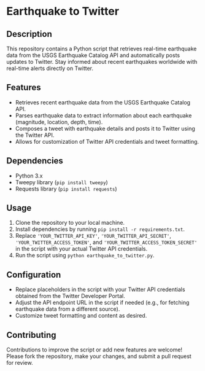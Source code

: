 # Earthquake to Twitter

## Description
This repository contains a Python script that retrieves real-time earthquake data from the USGS Earthquake Catalog API and automatically posts updates to Twitter. Stay informed about recent earthquakes worldwide with real-time alerts directly on Twitter.

## Features
- Retrieves recent earthquake data from the USGS Earthquake Catalog API.
- Parses earthquake data to extract information about each earthquake (magnitude, location, depth, time).
- Composes a tweet with earthquake details and posts it to Twitter using the Twitter API.
- Allows for customization of Twitter API credentials and tweet formatting.

## Dependencies
- Python 3.x
- Tweepy library (`pip install tweepy`)
- Requests library (`pip install requests`)

## Usage
1. Clone the repository to your local machine.
2. Install dependencies by running `pip install -r requirements.txt`.
3. Replace `'YOUR_TWITTER_API_KEY'`, `'YOUR_TWITTER_API_SECRET'`, `'YOUR_TWITTER_ACCESS_TOKEN'`, and `'YOUR_TWITTER_ACCESS_TOKEN_SECRET'` in the script with your actual Twitter API credentials.
4. Run the script using `python earthquake_to_twitter.py`.

## Configuration
- Replace placeholders in the script with your Twitter API credentials obtained from the Twitter Developer Portal.
- Adjust the API endpoint URL in the script if needed (e.g., for fetching earthquake data from a different source).
- Customize tweet formatting and content as desired.

## Contributing
Contributions to improve the script or add new features are welcome! Please fork the repository, make your changes, and submit a pull request for review.


